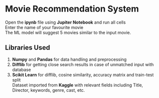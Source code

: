 # Movie Recommendation System
Open the **ipynb** file using **Jupiter Notebook** and run all cells \
Enter the name of your favourite movie \
The ML model will suggest 5 movies similar to the input movie. 

## Libraries Used
1. **Numpy** and **Pandas** for data handling and preprocessing
2. **Difflib** for getting close search results in case of unmatched input with database
3. **Scikit Learn** for difflib, cosine similarity, accuracy matrix and train-test split
\
Dataset imported from **Kaggle** with relevant fields including Title, Director, keywords, genre, cast, etc.
